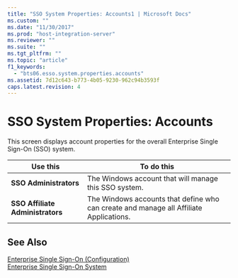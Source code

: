 ```yaml
---
title: "SSO System Properties: Accounts1 | Microsoft Docs"
ms.custom: ""
ms.date: "11/30/2017"
ms.prod: "host-integration-server"
ms.reviewer: ""
ms.suite: ""
ms.tgt_pltfrm: ""
ms.topic: "article"
f1_keywords: 
  - "bts06.esso.system.properties.accounts"
ms.assetid: 7d12c643-b773-4b05-9230-962c94b3593f
caps.latest.revision: 4
---
```

# SSO System Properties: Accounts
This screen displays account properties for the overall Enterprise Single Sign-On (SSO) system.  
  
|Use this|To do this|  
|--------------|----------------|  
|**SSO Administrators**|The Windows account that will manage this SSO system.|  
|**SSO Affiliate Administrators**|The Windows accounts that define who can create and manage all Affiliate Applications.|  
  
## See Also  
 [Enterprise Single Sign-On (Configuration)](../core/enterprise-single-sign-on-configuration-2.md)   
 [Enterprise Single Sign-On System](../core/enterprise-single-sign-on-system1.md)